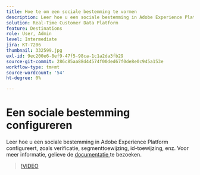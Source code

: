 ```yaml
---
title: Hoe te om een sociale bestemming te vormen
description: Leer hoe u een sociale bestemming in Adobe Experience Platform configureert, zoals verificatie, segmenttoewijzing, id-toewijzing, enz.
solution: Real-Time Customer Data Platform
feature: Destinations
role: User, Admin
level: Intermediate
jira: KT-7206
thumbnail: 332599.jpg
exl-id: 9ec200e6-8ef9-47f5-98ca-1c1a2da3fb29
source-git-commit: 286c85aa88d44574f00ded67f0de8e0c945a153e
workflow-type: tm+mt
source-wordcount: '54'
ht-degree: 0%

---
```


# Een sociale bestemming configureren

Leer hoe u een sociale bestemming in Adobe Experience Platform configureert, zoals verificatie, segmenttoewijzing, id-toewijzing, enz. Voor meer informatie, gelieve de [ documentatie ](https://experienceleague.adobe.com/docs/experience-platform/destinations/catalog/social/overview.html?lang=nl-NL) te bezoeken.

>[!VIDEO](https://video.tv.adobe.com/v/332599/?learn=on&enablevpops)

